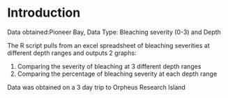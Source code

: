# Introduction
Data obtained:Pioneer Bay, Data Type: Bleaching severity (0-3) and Depth

The R script pulls from an excel spreadsheet of bleaching severities at different depth ranges and outputs 2 graphs: 
1. Comparing the severity of bleaching at 3 different depth ranges
2. Comparing the percentage of bleaching severity at each depth range

Data was obtained on a 3 day trip to Orpheus Research Island 
